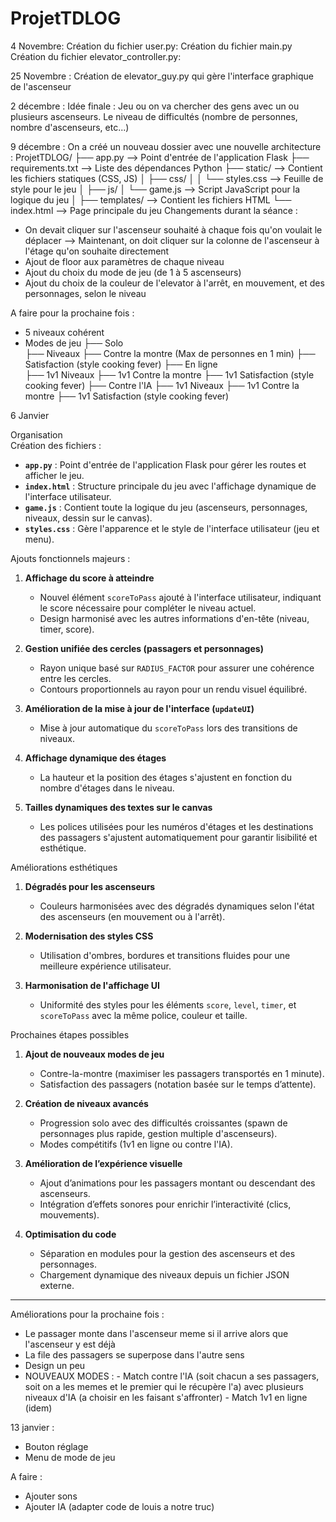 # ProjetTDLOG
4 Novembre:
Création du fichier user.py:
Création du fichier main.py  
Création du fichier elevator_controller.py:

25 Novembre :
Création de elevator_guy.py qui gère l'interface graphique de l'ascenseur

2 décembre : 
Idée finale : Jeu ou on va chercher des gens avec un ou plusieurs ascenseurs. Le niveau de difficultés (nombre de personnes, nombre d'ascenseurs, etc...)

9 décembre : 
On a créé un nouveau dossier avec une nouvelle architecture :
ProjetTDLOG/
├── app.py               --> Point d'entrée de l'application Flask
├── requirements.txt     --> Liste des dépendances Python
├── static/              --> Contient les fichiers statiques (CSS, JS)
│   ├── css/
│   │   └── styles.css    --> Feuille de style pour le jeu
│   ├── js/
│       └── game.js       --> Script JavaScript pour la logique du jeu
│ 
├── templates/           --> Contient les fichiers HTML
        └── index.html        --> Page principale du jeu
Changements durant la séance : 
- On devait cliquer sur l'ascenseur souhaité à chaque fois qu'on voulait le déplacer --> Maintenant, on doit cliquer sur la colonne de l'ascenseur à l'étage qu'on souhaite directement
- Ajout de floor aux paramètres de chaque niveau
- Ajout du choix du mode de jeu (de 1 à 5 ascenseurs)
- Ajout du choix de la couleur de l'elevator à l'arrêt, en mouvement, et des personnages, selon le niveau

A faire pour la prochaine fois :
- 5 niveaux cohérent
- Modes de jeu
    ├── Solo     
            ├── Niveaux
            ├── Contre la montre (Max de personnes en 1 min)
            ├── Satisfaction (style cooking fever)
    ├── En ligne     
            ├── 1v1 Niveaux
            ├── 1v1 Contre la montre
            ├── 1v1 Satisfaction (style cooking fever)
    ├── Contre l'IA
            ├── 1v1 Niveaux
            ├── 1v1 Contre la montre 
            ├── 1v1 Satisfaction (style cooking fever)
    
6 Janvier  

Organisation  
Création des fichiers :  
- **`app.py`** : Point d'entrée de l'application Flask pour gérer les routes et afficher le jeu.  
- **`index.html`** : Structure principale du jeu avec l'affichage dynamique de l'interface utilisateur.  
- **`game.js`** : Contient toute la logique du jeu (ascenseurs, personnages, niveaux, dessin sur le canvas).  
- **`styles.css`** : Gère l'apparence et le style de l'interface utilisateur (jeu et menu).  


Ajouts fonctionnels majeurs :   

1. **Affichage du score à atteindre**  
   - Nouvel élément `scoreToPass` ajouté à l'interface utilisateur, indiquant le score nécessaire pour compléter le niveau actuel.  
   - Design harmonisé avec les autres informations d'en-tête (niveau, timer, score).  

2. **Gestion unifiée des cercles (passagers et personnages)**  
   - Rayon unique basé sur `RADIUS_FACTOR` pour assurer une cohérence entre les cercles.  
   - Contours proportionnels au rayon pour un rendu visuel équilibré.  

3. **Amélioration de la mise à jour de l'interface (`updateUI`)**  
   - Mise à jour automatique du `scoreToPass` lors des transitions de niveaux.  

4. **Affichage dynamique des étages**  
   - La hauteur et la position des étages s'ajustent en fonction du nombre d'étages dans le niveau.  

5. **Tailles dynamiques des textes sur le canvas**  
   - Les polices utilisées pour les numéros d'étages et les destinations des passagers s'ajustent automatiquement pour garantir lisibilité et esthétique.  


Améliorations esthétiques  
1. **Dégradés pour les ascenseurs**  
   - Couleurs harmonisées avec des dégradés dynamiques selon l'état des ascenseurs (en mouvement ou à l'arrêt).  

2. **Modernisation des styles CSS**  
   - Utilisation d'ombres, bordures et transitions fluides pour une meilleure expérience utilisateur.  

3. **Harmonisation de l'affichage UI**  
   - Uniformité des styles pour les éléments `score`, `level`, `timer`, et `scoreToPass` avec la même police, couleur et taille.  


Prochaines étapes possibles  
1. **Ajout de nouveaux modes de jeu**  
   - Contre-la-montre (maximiser les passagers transportés en 1 minute).  
   - Satisfaction des passagers (notation basée sur le temps d’attente).  

2. **Création de niveaux avancés**  
   - Progression solo avec des difficultés croissantes (spawn de personnages plus rapide, gestion multiple d'ascenseurs).  
   - Modes compétitifs (1v1 en ligne ou contre l'IA).  

3. **Amélioration de l’expérience visuelle**  
   - Ajout d’animations pour les passagers montant ou descendant des ascenseurs.  
   - Intégration d’effets sonores pour enrichir l’interactivité (clics, mouvements).  

4. **Optimisation du code**  
   - Séparation en modules pour la gestion des ascenseurs et des personnages.  
   - Chargement dynamique des niveaux depuis un fichier JSON externe.  

---
Améliorations pour la prochaine fois : 
- Le passager monte dans l'ascenseur meme si il arrive alors que l'ascenseur y est déjà
- La file des passagers se superpose dans l'autre sens
- Design un peu
- NOUVEAUX MODES : 
        - Match contre l'IA (soit chacun a ses passagers, soit on a les memes et le premier qui le récupère l'a) avec plusieurs niveaux d'IA (a choisir en les faisant s'affronter)
        - Match 1v1 en ligne (idem)


13 janvier :
- Bouton réglage
- Menu de mode de jeu 

A faire : 
- Ajouter sons
- Ajouter IA (adapter code de louis a notre truc)
